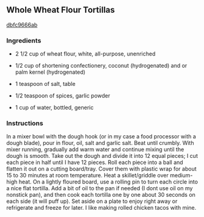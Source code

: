 ## Whole Wheat Flour Tortillas

[dbfc9666ab](http://tastykitchen.com/recipes/breads/whole-wheat-flour-tortillas/)

### Ingredients

 - 2 1/2 cup of wheat flour, white, all-purpose, unenriched

 - 1/2 cup of shortening confectionery, coconut (hydrogenated) and or palm kernel (hydrogenated)

 - 1 teaspoon of salt, table

 - 1/2 teaspoon of spices, garlic powder

 - 1 cup of water, bottled, generic

### Instructions

In a mixer bowl with the dough hook (or in my case a food processor with a dough blade), pour in flour, oil, salt and garlic salt. Beat until crumbly. With mixer running, gradually add warm water and continue mixing until the dough is smooth. Take out the dough and divide it into 12 equal pieces; I cut each piece in half until I have 12 pieces. Roll each piece into a ball and flatten it out on a cutting board/tray. Cover them with plastic wrap for about 15 to 30 minutes at room temperature. Heat a skillet/griddle over medium-high heat. On a lightly floured board, use a rolling pin to turn each circle into a nice flat tortilla. Add a bit of oil to the pan if needed (I dont use oil on my nonstick pan), and then cook each tortilla one by one about 30 seconds on each side (it will puff up). Set aside on a plate to enjoy right away or refrigerate and freeze for later. I like making rolled chicken tacos with mine.